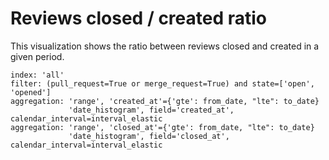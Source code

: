 # Reviews closed / created ratio

This visualization shows the ratio between reviews closed and created in a given period.

```
index: 'all'
filter: (pull_request=True or merge_request=True) and state=['open', 'opened']
aggregation: 'range', 'created_at'={'gte': from_date, "lte": to_date}
             'date_histogram', field='created_at', calendar_interval=interval_elastic
aggregation: 'range', 'closed_at'={'gte': from_date, "lte": to_date}
             'date_histogram', field='closed_at', calendar_interval=interval_elastic
```
